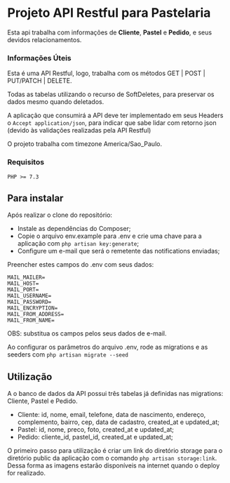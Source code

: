 # Projeto API Restful para Pastelaria

Esta api trabalha com informações de **Cliente**, **Pastel** e **Pedido**, e seus devidos relacionamentos.

### Informações Úteis
Esta é uma API Restful, logo, trabalha com os métodos GET | POST | PUT/PATCH | DELETE.

Todas as tabelas utilizando o recurso de SoftDeletes, para preservar os dados mesmo quando deletados.

A aplicação que consumirá a API deve ter implementado em seus Headers o ```Accept application/json```, para indicar que sabe lidar com retorno json (devido às validações realizadas pela API Restful)

O projeto trabalha com timezone America/Sao_Paulo.

### Requisitos
```PHP >= 7.3```

## Para instalar

Após realizar o clone do repositório:

- Instale as dependências do Composer;
- Copie o arquivo env.example para .env e crie uma chave para a aplicação com ```php artisan key:generate```;
- Configure um e-mail que será o remetente das notifications enviadas;

Preencher estes campos do .env com seus dados:
```
MAIL_MAILER=
MAIL_HOST=
MAIL_PORT=
MAIL_USERNAME=
MAIL_PASSWORD=
MAIL_ENCRYPTION=
MAIL_FROM_ADDRESS=
MAIL_FROM_NAME=
```

OBS: substitua os campos pelos seus dados de e-mail.

Ao configurar os parâmetros do arquivo .env, rode as migrations e as seeders com ```php artisan migrate --seed```

## Utilização

A o banco de dados da API possui três tabelas já definidas nas migrations: Cliente, Pastel e Pedido.

- Cliente: id, nome, email, telefone, data de nascimento, endereço, complemento, bairro, cep, data de cadastro, created_at e updated_at;
- Pastel: id, nome, preco, foto, created_at e updated_at;
- Pedido: cliente_id, pastel_id, created_at e updated_at;

O primeiro passo para utilização é criar um link do diretório storage para o diretório public da aplicação com o comando ```php artisan storage:link```. Dessa forma as imagens estarão disponíveis na internet quando o deploy for realizado.


